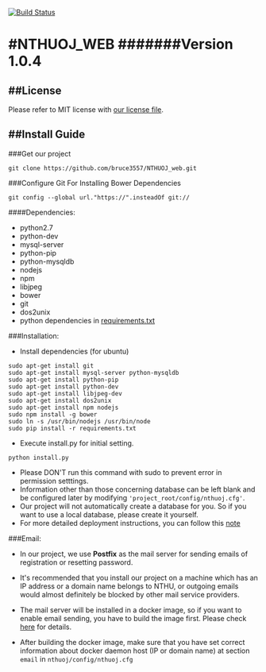 [![Build Status](https://travis-ci.org/henryyang42/NTHUOJ_web.svg)](https://travis-ci.org/henryyang42/NTHUOJ_web)

#NTHUOJ_WEB
#######Version 1.0.4
=======

##License
---
Please refer to MIT license with [our license file](https://github.com/bruce3557/NTHUOJ_web/blob/master/LICENSE).

##Install Guide
---

###Get our project
```
git clone https://github.com/bruce3557/NTHUOJ_web.git
```

###Configure Git For Installing Bower Dependencies
```
git config --global url."https://".insteadOf git://
```

####Dependencies:
* python2.7
* python-dev
* mysql-server
* python-pip
* python-mysqldb
* nodejs
* npm
* libjpeg
* bower
* git
* dos2unix
* python dependencies in [requirements.txt](requirements.txt)

###Installation:
* Install dependencies (for ubuntu)
```
sudo apt-get install git
sudo apt-get install mysql-server python-mysqldb
sudo apt-get install python-pip
sudo apt-get install python-dev
sudo apt-get install libjpeg-dev
sudo apt-get install dos2unix
sudo apt-get install npm nodejs
sudo npm install -g bower
sudo ln -s /usr/bin/nodejs /usr/bin/node
sudo pip install -r requirements.txt
```

* Execute install.py for initial setting.
```
python install.py
```
* Please DON'T run this command with sudo to prevent error in permission setttings.
* Information other than those concerning database can be left blank and be configured later by modifying `'project_root/config/nthuoj.cfg'`.
* Our project will not automatically create a database for you. So if you want to use a local database, please create it yourself.
* For more detailed deployment instructions, you can follow this [note](https://gist.github.com/henryyang42/e70c7f444788e674c4da)

###Email:
* In our project, we use **Postfix** as the mail server for sending emails of registration or resetting password.

* It's recommended that you install our project on a machine which has an IP address or a domain name belongs to NTHU, or outgoing emails would almost definitely be blocked by other mail service providers.

* The mail server will be installed in a docker image, so if you want to enable email sending, you have to build the image first. Please check [here](https://github.com/nthuoj/NTHUOJ_web_docker) for details.

* After building the docker image, make sure that you have set correct information about docker daemon host (IP or domain name) at section `email` in `nthuoj/config/nthuoj.cfg`
